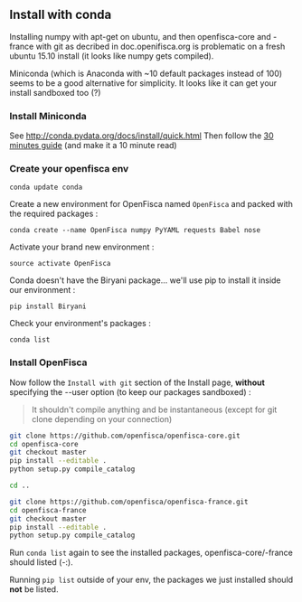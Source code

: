 ## Install with conda

Installing numpy with apt-get on ubuntu, and then openfisca-core and -france with git as decribed in doc.openifisca.org is problematic on a fresh ubuntu 15.10 install (it looks like numpy gets compiled).

Miniconda (which is Anaconda with ~10 default packages instead of 100) seems to be a good alternative for simplicity. It looks like it can get your install sandboxed too (?)

### Install Miniconda

See http://conda.pydata.org/docs/install/quick.html
Then follow the [30 minutes guide](http://conda.pydata.org/docs/test-drive.html) (and make it a 10 minute read)

### Create your openfisca env

```
conda update conda
```

Create a new environment for OpenFisca named `OpenFisca` and packed with the required packages :
```
conda create --name OpenFisca numpy PyYAML requests Babel nose
```

Activate your brand new environment :

```
source activate OpenFisca
```

Conda doesn't have the Biryani package... we'll use pip to install it inside our environment :

```
pip install Biryani
```

Check your environment's packages :

```
conda list
```

### Install OpenFisca

Now follow the `Install with git` section of the Install page, **without** specifying the --user option (to keep our packages sandboxed) :

> It shouldn't compile anything and be instantaneous (except for git clone depending on your connection)

```bash
git clone https://github.com/openfisca/openfisca-core.git
cd openfisca-core
git checkout master
pip install --editable .
python setup.py compile_catalog

cd ..

git clone https://github.com/openfisca/openfisca-france.git
cd openfisca-france
git checkout master
pip install --editable .
python setup.py compile_catalog
```

Run `conda list` again to see the installed packages, openfisca-core/-france should listed (-:).

Running `pip list` outside of your env, the packages we just installed should **not** be listed.
